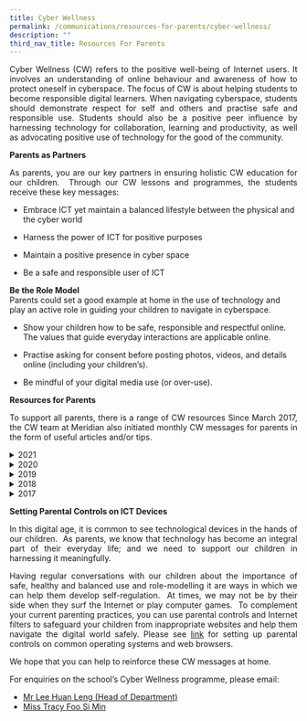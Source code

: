 ```yaml
---
title: Cyber Wellness
permalink: /communications/resources-for-parents/cyber-wellness/
description: ""
third_nav_title: Resources For Parents
---
```

<p align = "justify">Cyber Wellness (CW) refers to the positive well-being of Internet users. It involves an understanding of online behaviour and awareness of how to protect oneself in cyberspace. The focus of CW is about helping students to become responsible digital learners. When navigating cyberspace, students should demonstrate respect for self and others and practise safe and responsible use. Students should also be a positive peer influence by harnessing technology for collaboration, learning and productivity, as well as advocating positive use of technology for the good of the community.</p>

**Parents as Partners**  
<p align = "justify">As parents, you are our key partners in ensuring holistic CW education for our children.  Through our CW lessons and programmes, the students receive these key messages:</p>

*   Embrace ICT yet maintain a balanced lifestyle between the physical and the cyber world  
    
*   Harness the power of ICT for positive purposes  
    
*   Maintain a positive presence in cyber space  
    
*   Be a safe and responsible user of ICT

**Be the Role Model**<br>
Parents could set a good example at home in the use of technology and play an active role in guiding your children to navigate in cyberspace.

*   Show your children how to be safe, responsible and respectful online. The values that guide everyday interactions are applicable online.  
    
*   Practise asking for consent before posting photos, videos, and details online (including your children’s).  
    
*   Be mindful of your digital media use (or over-use).

<b>Resources for Parents</b>

<p align = "justify">To support all parents, there is a range of CW resources Since March 2017, the CW team at Meridian also initiated monthly CW messages for parents in the form of useful articles and/or tips.</p>

<details> <summary>2021</summary> <ul>
  <li>Term 1 2021:  Parental controls. <a href = "/files/Communications/Resources%20for%20Parents/Cyber%20Wellness/Parental%20Control%20Resource_Term1_%202021.pdf">See guide</a></li>
  <li>Term 2 2021: What is cyber bullying?  Why does it matter? <a href = "/files/Communications/Resources%20for%20Parents/Cyber%20Wellness/CW%20Message%20-%20Term%202%202021.pdf">Find out</a></li>
</ul> </details>

<details> <summary>2020</summary> <ul>
  <li>January 2020:  First phone <a href = "https://www.youtube.com/watch?v=2reBGK-1zC4&feature=youtu.be">Watch Video</a></li>
  <li>February 2020:  Safer Internet Day 2020. <a href = "https://www.saferinternetday.org/">Find out</a></li>
	<li>March 2020: Be safe, be smart, be kind. <a href = "https://www.youtube.com/watch?v=gq5S77jZeIc">Watch Video</a></li>
	<li>April 2020:  How do we act when we are on the internet.<a href = "https://www.youtube.com/watch?v=0u6-2aCea-M">Watch Video</a></li>
	<li>Jun 2020:  Cyber wellness tips during home-based learning.<a href = "/files/Communications/Resources%20for%20Parents/Cyber%20Wellness/CW%20for%20HBL.pdf">See Tips</a></li>
<li>July 2020:  How to spot and stop fake news.<a href = "https://www.betterinternet.sg/Resources/Resources-Listing/Fact-checking-tips">Learn how to</a></li>
<li>August 2020:  Parental controls apps.<a href = "https://www.betterinternet.sg/Resources/Resources-Listing/Parents---Parental-control-apps">Learn how to</a></li>
<li>Septeber 2020:  Screen time.<a href = "https://drive.google.com/file/d/1MItQ9I7PIF0s7pGMbfA8Wk2Z9EW4cwYZ/view">Watch Video</a></li>
<li>October 2020:  Think before you share.<a href = "https://www.betterinternet.sg/-/media/Resources/PDFs/Youth-Guides/MLC-FB-MediaSmart--Think-Before-You-Share.pdf">See Guide</a></li>
</ul> </details>


<details> <summary>2019</summary> <ul>
  <li>January 2019:  Setting parental controls on your child's device.<a href = "https://ictconnection.moe.edu.sg/cyber-wellness/for-parents/guides-and-tips/parental-controls">See Tips</a></li>
  <li>February 2019:  Safer Internet Day 2019. <a href = "https://www.saferinternet.org.uk/blog/new-resources-3-18-year-olds-looking-consent-online-safer-internet-day">See Guide</a></li>
	<li>March 2019: Express appropriately online. <a href = "/files/Communications/Resources%20for%20Parents/Cyber%20Wellness/2019%20Connect%20T1%20Parents%20Tipsheet.pdf">See Tips</a></li>
	<li>April 2019:  5 Short clips on falsehoods.<a href = "https://www.youtube.com/watch?v=r3W0iInFJ6E&list=PLeJJPJHVn6KueBFn4u0QH9Q0Jlo1MEMxw">Watch Video</a></li>
	<li>May 2019:  Going safe online.<a href = "https://www.csa.gov.sg/gosafeonline/resources/cyber-tips-4-you-flyer">See Tips</a></li>
<li>July 2019:  How to stay safe on public WiFi.<a href = "https://www.csa.gov.sg/gosafeonline/go-safe-for-me/homeinternetusers/how-to-stay-safe-on-public-wi-fi">Learn how to</a></li>
<li>August 2019:  Be internet awesome.<a href = "https://www.blog.google/technology/families/be-internet-awesome-helping-kids-make-smart-decisions-online/">Find out</a></li>
<li>September 2019:  Copyright laws.<a href = "https://www.youtube.com/watch?v=suMza6Q8J08">Watch Video</a></li>
<li>October 2019:  Internet Quiz.<a href = "https://www.commonsensemedia.org/blog/why-you-probably-shouldnt-take-that-facebook-quiz">See Tips</a></li>
<li>November 2019:  Video games addictions:<a href = "https://www.webmd.com/mental-health/addiction/video-game-addiction#1">Read article</a></li>
</ul> </details>

<details> <summary>2018</summary> <ul>
  <li>February 2018:  How to spot fake news?<a href = "https://www.commonsensemedia.org/videos/helping-kids-spot-fake-news">Watch Video</a></li>
  <li>March 2018:  Be a positive peer influence online. <a href = "https://ictconnection.moe.edu.sg/cyber-wellness/for-parents/guides-and-tips/developing-your-child-to-be-a-positive-peer-influence-online">See Guide</a></li>
	<li>April 2018:  Deal with cyber addiction <a href = "https://www.familiesforlife.sg/discover-an-article/Pages/Dealing-with-Cyber-Addiction.aspx">See Tips</a></li>
	<li>May 2018:  What's the right age for parents to get their kids a cell phone?<a href = "https://www.commonsensemedia.org/cell-phone-parenting/whats-the-right-age-for-parents-to-get-their-kids-a-cell-phone">See article</a></li>
	<li>July 2018:  Back to school 101:  Cyber hygiene for students.<a href = "https://www.infosecurity-magazine.com/blogs/back-to-school-101-cyber-hygiene/">See Guide</a></li>
<li>August 2018:  Teaching kids about copyrights<a href = "https://www.commonsense.org/education/blog/the-right-stuff-teaching-kids-about-copyright?utm_source=tr.im&utm_medium=plus.url.google.com&utm_campaign=tr.im%2F21ZRK&utm_content=link_click">See Link</a></li>
<li>September 2018: The ABC model to build resilience against cyber bullying.<a href = "https://cyberbullying.org/the-abc-model-to-build-resilience-against-cyberbullying?utm_source=tr.im&utm_medium=plus.url.google.com&utm_campaign=tr.im%252F1hqU0&utm_content=link_click">See Model</a></li>
<li>October 2018: Teaching internet safety to children using a fun way.<a href = "https://beinternetawesome.withgoogle.com/en/interland">See Guide</a></li>
<li>November 2018: Keep your child safe on mobile devices.<a href = "https://www.csa.gov.sg/gosafeonline/go-safe-for-me/for-parents/keep-your-child-safe-on-mobile-devices">See Tips</a></li>
</ul> </details>

<details> <summary>2017</summary> <ul>
  <li>March 2017:  Helping students managing cyber bullying.<a href = "https://ictconnection.moe.edu.sg/cyber-wellness/for-parents/guides-and-tips/helping-your-child-manage-cyber-bullying">See tip sheet</a></li>
  <li>April 2017:  8 Digital skills we must teach our children. <a href = "https://www.weforum.org/agenda/2016/06/8-digital-skills-we-must-teach-our-children/">Read article</a></li>
	<li>May 2017:  Suicide Games and Online Media:  What Should Parents Do? <a href = "https://www.schoolbag.edu.sg/story/suicide-games-and-online-media-what-should-parents-do">See Pointers</a></li>
	<li>July 2017: Five Ways to Transform Your Kids’ Screen Time<a href = "http://motto.time.com/4734839/five-ways-to-transform-your-kids-screen-time/?xid=time_socialflow_twitter&utm_source=tr.im&utm_medium=plus.google.com&utm_campaign=tr.im%2F1UbjT&utm_content=link_click">See advice</a></li>
	<li>August 2017:  The disturbing YouTube videos that are tricking children.<a href = "http://www.bbc.com/news/blogs-trending-39381889">Read article</a></li>
<li>September 2017:  A parent’s guide to Snapchat.<a href = "http://www.connectsafely.org/a-parents-guide-to-snapchat/">See Guide</a></li>
<li>October 2017: Fake or Real?<a href = "https://www.schoolbag.edu.sg/story/fake-or-real">Let's find out</a></li>
<li>November 2017:  TV and Video Games in Bedroom: What are the<a href = "https://www.sciencedaily.com/releases/2017/09/170926091550.htm"> effects </a>on school, health and behaviour?</li>
</ul> </details>

**Setting Parental Controls on ICT Devices**<br>
<p align = "justify">In this digital age, it is common to see technological devices in the hands of our children.  As parents, we know that technology has become an integral part of their everyday life; and we need to support our children in harnessing it meaningfully.

<p align = "justify">Having regular conversations with our children about the importance of safe, healthy and balanced use and role-modelling it are ways in which we can help them develop self-regulation.  At times, we may not be by their side when they surf the Internet or play computer games.  To complement your current parenting practices, you can use parental controls and Internet filters to safeguard your children from inappropriate websites and help them navigate the digital world safely. Please see <a href = "https://ictconnection.moe.edu.sg/cyber-wellness/for-parents/guides-and-tips/parental-controls">link</a> for setting up parental controls on common operating systems and web browsers.

<p align = "justify">We hope that you can help to reinforce these CW messages at home.

<p align = "justify">For enquiries on the school’s Cyber Wellness programme, please email:
<ul>
  <li><a href="mailto:lee_huan_leng@moe.edu.sg">Mr Lee Huan Leng (Head of Department)</a></li>
  <li><a href="mailto:foo_si_min@moe.edu.sg">Miss Tracy Foo Si Min</a></li>
</ul>